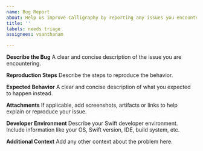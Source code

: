 ```yaml
---
name: Bug Report
about: Help us improve Calligraphy by reporting any issues you encounter
title: ''
labels: needs triage
assignees: vsanthanam

---
```


**Describe the Bug**
A clear and concise description of the issue you are encountering.

**Reproduction Steps**
Describe the steps to reproduce the behavior.

**Expected Behavior**
A clear and concise description of what you expected to happen instead.

**Attachments**
If applicable, add screenshots, artifacts or links to help explain or reproduce your issue.

**Developer Environment**
Describe your Swift developer environment. Include information like your OS, Swift version, IDE, build system, etc.

**Additional Context**
Add any other context about the problem here.
